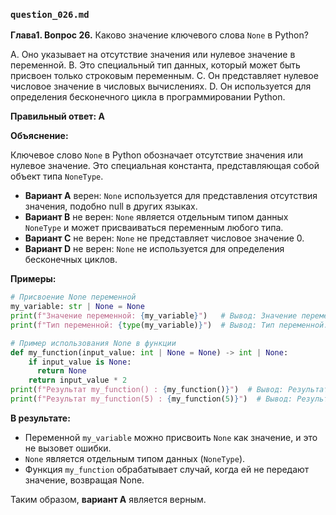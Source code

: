 ### `question_026.md`

**Глава1. Вопрос 26.** Каково значение ключевого слова `None` в Python?

A.  Оно указывает на отсутствие значения или нулевое значение в переменной.
B.  Это специальный тип данных, который может быть присвоен только строковым переменным.
C.  Он представляет нулевое числовое значение в числовых вычислениях.
D.  Он используется для определения бесконечного цикла в программировании Python.

**Правильный ответ: A**

**Объяснение:**

Ключевое слово `None` в Python обозначает отсутствие значения или нулевое значение. Это специальная константа, представляющая собой объект типа `NoneType`.

*   **Вариант A** верен:  `None` используется для представления отсутствия значения, подобно null в других языках.
*   **Вариант B** не верен:  `None` является отдельным типом данных `NoneType` и может присваиваться переменным любого типа.
*   **Вариант C** не верен:  `None` не представляет числовое значение 0.
*   **Вариант D** не верен:  `None` не используется для определения бесконечных циклов.

**Примеры:**

```python
# Присвоение None переменной
my_variable: str | None = None
print(f"Значение переменной: {my_variable}")   # Вывод: Значение переменной: None
print(f"Тип переменной: {type(my_variable)}")  # Вывод: Тип переменной: <class 'NoneType'>

# Пример использования None в функции
def my_function(input_value: int | None = None) -> int | None:
    if input_value is None:
      return None
    return input_value * 2
print(f"Результат my_function() : {my_function()}")  # Вывод: Результат my_function() : None
print(f"Результат my_function(5) : {my_function(5)}")  # Вывод: Результат my_function(5) : 10
```

**В результате:**

*   Переменной `my_variable` можно присвоить `None` как значение, и это не вызовет ошибки.
*   `None` является отдельным типом данных (`NoneType`).
*   Функция `my_function` обрабатывает случай, когда ей не передают значение, возвращая None.
  
Таким образом, **вариант A** является верным.
